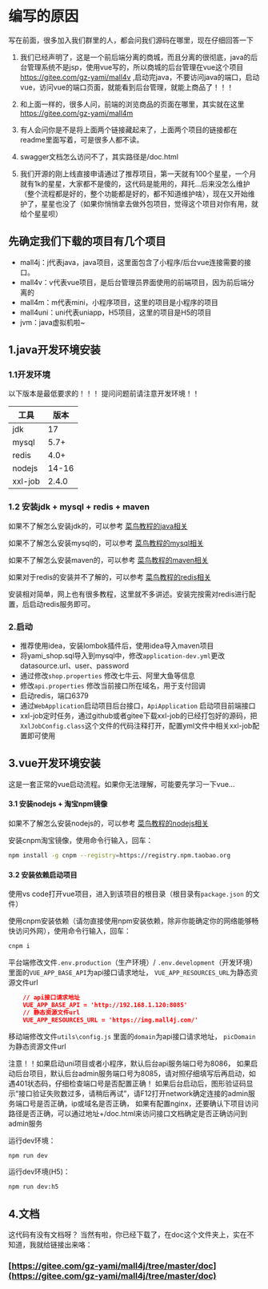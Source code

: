 # 编写的原因

写在前面，很多加入我们群里的人，都会问我们源码在哪里，现在仔细回答一下

1. 我们已经声明了，这是一个前后端分离的商城，而且分离的很彻底，java的后台管理系统不是jsp，使用vue写的，所以商城的后台管理在vue这个项目 https://gitee.com/gz-yami/mall4v ,启动完java，不要访问java的端口，启动vue，访问vue的端口页面，就能看到后台管理，就能上商品了！！！

2. 和上面一样的，很多人问，前端的浏览商品的页面在哪里，其实就在这里 https://gitee.com/gz-yami/mall4m

3. 有人会问你是不是将上面两个链接藏起来了，上面两个项目的链接都在readme里面写着，可是很多人都不读。

4. swagger文档怎么访问不了，其实路径是/doc.html

5. 我们开源的刚上线直接申请通过了推荐项目，第一天就有100个星星，一个月就有1k的星星，大家都不是傻的，这代码是能用的，拜托...后来没怎么维护（整个流程都是好的，整个功能都是好的，都不知道维护啥），现在又开始维护了，星星也没了（如果你悄悄拿去做外包项目，觉得这个项目对你有用，就给个星星呗）



## 先确定我们下载的项目有几个项目

- mall4j：j代表java，java项目，这里面包含了小程序/后台vue连接需要的接口。
- mall4v：v代表vue项目，是后台管理员界面使用的前端项目，因为前后端分离的
- mall4m：m代表mini，小程序项目，这里的项目是小程序的项目
- mall4uni：uni代表uniapp，H5项目，这里的项目是H5的项目
- jvm：java虚拟机啦~


## 1.java开发环境安装


### 1.1开发环境

以下版本是最低要求的！！！ 提问问题前请注意开发环境！！

| 工具      | 版本    |
|---------|-------|
| jdk     | 17    |
| mysql   | 5.7+  |
| redis   | 4.0+  |
| nodejs  | 14-16 |
| xxl-job | 2.4.0 |


### 1.2 安装jdk + mysql + redis + maven

如果不了解怎么安装jdk的，可以参考 [菜鸟教程的java相关](https://www.runoob.com/java/java-environment-setup.html)

如果不了解怎么安装mysql的，可以参考  [菜鸟教程的mysql相关](https://www.runoob.com/mysql/mysql-install.html) 

如果不了解怎么安装maven的，可以参考  [菜鸟教程的maven相关]( https://www.runoob.com/maven/maven-setup.html ) 

如果对于redis的安装并不了解的，可以参考 [菜鸟教程的redis相关](https://www.runoob.com/redis/redis-install.html)

安装相对简单，网上也有很多教程，这里就不多讲述。安装完按需对redis进行配置，后启动redis服务即可。

### 2.启动

- 推荐使用idea，安装lombok插件后，使用idea导入maven项目
- 将yami_shop.sql导入到mysql中，修改`application-dev.yml`更改 datasource.url、user、password
- 通过修改`shop.properties` 修改七牛云、阿里大鱼等信息
- 修改`api.properties` 修改当前接口所在域名，用于支付回调
- 启动redis，端口6379
- 通过`WebApplication`启动项目后台接口，`ApiApplication` 启动项目前端接口
- xxl-job定时任务，通过github或者gitee下载xxl-job的已经打包好的源码，把`XxlJobConfig.class`这个文件的代码注释打开，配置yml文件中相关xxl-job配置即可使用





## 3.vue开发环境安装

这是一套正常的vue启动流程。如果你无法理解，可能要先学习一下vue...

#### 3.1 安装nodejs + 淘宝npm镜像

如果不了解怎么安装nodejs的，可以参考   [菜鸟教程的nodejs相关](https://www.runoob.com/nodejs/nodejs-install-setup.html)



安装cnpm淘宝镜像，使用命令行输入，回车：

```bash
npm install -g cnpm --registry=https://registry.npm.taobao.org
```



#### 3.2 安装依赖启动项目

使用vs code打开vue项目，进入到该项目的根目录（根目录有`package.json` 的文件）

使用cnpm安装依赖（请勿直接使用npm安装依赖，除非你能确定你的网络能够畅快访问外网），使用命令行输入，回车：

```bash
cnpm i
```

平台端修改文件`.env.production`（生产环境）/ `.env.development`（开发环境）
里面的`VUE_APP_BASE_API`为api接口请求地址， `VUE_APP_RESOURCES_URL`为静态资源文件url 

```json
    // api接口请求地址
    VUE_APP_BASE_API = 'http://192.168.1.120:8085'
    // 静态资源文件url
    VUE_APP_RESOURCES_URL = 'https://img.mall4j.com/'
```

移动端修改文件`utils\config.js`
里面的`domain`为api接口请求地址， `picDomain`为静态资源文件url 

注意！！如果启动uni项目或者小程序，默认后台api服务端口号为8086，
如果启动后台项目，默认后台admin服务端口号为8085，请对照仔细填写后再启动，如遇401状态码，仔细检查端口号是否配置正确！
如果后台启动后，图形验证码显示“接口验证失败数过多，请稍后再试”，请F12打开network确定连接的admin服务端口号是否正确，ip或域名是否正确，
如果有配置nginx，还要确认下项目访问路径是否正确，可以通过地址+/doc.html来访问接口文档确定是否正确访问到admin服务




运行dev环境：

```bash
npm run dev
```

运行dev环境(H5)：

```bash
npm run dev:h5
```

## 4.文档

这代码有没有文档呀？
当然有啦，你已经下载了，在doc这个文件夹上，实在不知道，我就给链接出来咯：

### [https://gitee.com/gz-yami/mall4j/tree/master/doc](https://gitee.com/gz-yami/mall4j/tree/master/doc)
